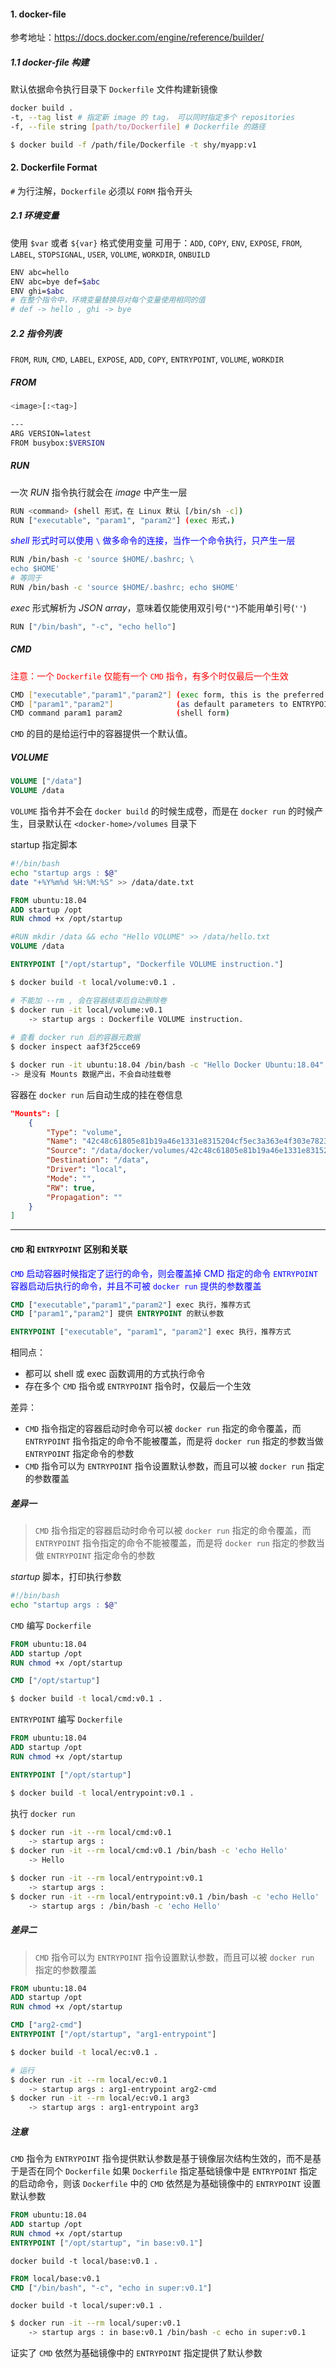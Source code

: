 #### 1. docker-file

参考地址：https://docs.docker.com/engine/reference/builder/

##### 1.1 docker-file 构建

默认依据命令执行目录下  `Dockerfile` 文件构建新镜像

```bash
docker build .
-t, --tag list # 指定新 image 的 tag， 可以同时指定多个 repositories
-f, --file string [path/to/Dockerfile] # Dockerfile 的路径

$ docker build -f /path/file/Dockerfile -t shy/myapp:v1
```

#### 2. Dockerfile Format

`#` 为行注解，`Dockerfile` 必须以 `FORM` 指令开头

##### 2.1 环境变量

使用 `$var` 或者 `${var}` 格式使用变量
可用于：`ADD`, `COPY`, `ENV`, `EXPOSE`, `FROM`, `LABEL`, `STOPSIGNAL`, `USER`, `VOLUME`, `WORKDIR`, `ONBUILD`

```bash
ENV abc=hello
ENV abc=bye def=$abc
ENV ghi=$abc
# 在整个指令中，环境变量替换将对每个变量使用相同的值
# def -> hello , ghi -> bye
```

##### 2.2 指令列表

`FROM`, `RUN`, `CMD`, `LABEL`, `EXPOSE`, `ADD`, `COPY`, `ENTRYPOINT`, `VOLUME`, `WORKDIR`

##### FROM

```bash
<image>[:<tag>]

---
ARG VERSION=latest
FROM busybox:$VERSION
```

##### RUN

一次 *RUN* 指令执行就会在 *image* 中产生一层

```bash
RUN <command> (shell 形式，在 Linux 默认 [/bin/sh -c])
RUN ["executable", "param1", "param2"] (exec 形式，)
```

<font color="blue">*shell* 形式时可以使用 `\` 做多命令的连接，当作一个命令执行，只产生一层</font>

```bash
RUN /bin/bash -c 'source $HOME/.bashrc; \
echo $HOME'
# 等同于
RUN /bin/bash -c 'source $HOME/.bashrc; echo $HOME'
```

*exec* 形式解析为 *JSON array*，意味着仅能使用双引号(`""`)不能用单引号(`''`)

```bash
RUN ["/bin/bash", "-c", "echo hello"]
```

##### CMD

<font color="red">注意：一个 `Dockerfile` 仅能有一个 `CMD` 指令，有多个时仅最后一个生效</font>

```bash
CMD ["executable","param1","param2"] (exec form, this is the preferred form)
CMD ["param1","param2"] 			 (as default parameters to ENTRYPOINT)
CMD command param1 param2 			 (shell form)
```

`CMD` 的目的是给运行中的容器提供一个默认值。

##### VOLUME

```dockerfile
VOLUME ["/data"]
VOLUME /data
```

`VOLUME` 指令并不会在 `docker build` 的时候生成卷，而是在 `docker run` 的时候产生，目录默认在 `<docker-home>/volumes` 目录下

startup 指定脚本

```bash
#!/bin/bash
echo "startup args : $@"
date "+%Y%m%d %H:%M:%S" >> /data/date.txt
```

```dockerfile
FROM ubuntu:18.04
ADD startup /opt
RUN chmod +x /opt/startup

#RUN mkdir /data && echo "Hello VOLUME" >> /data/hello.txt
VOLUME /data

ENTRYPOINT ["/opt/startup", "Dockerfile VOLUME instruction."]
```

```bash
$ docker build -t local/volume:v0.1 .

# 不能加 --rm , 会在容器结束后自动删除卷
$ docker run -it local/volume:v0.1
	-> startup args : Dockerfile VOLUME instruction.
	
# 查看 docker run 后的容器元数据
$ docker inspect aaf3f25cce69

$ docker run -it ubuntu:18.04 /bin/bash -c "Hello Docker Ubuntu:18.04"
-> 是没有 Mounts 数据产出，不会自动挂载卷
```

容器在 `docker run` 后自动生成的挂在卷信息

```json
"Mounts": [
    {
        "Type": "volume",
        "Name": "42c48c61805e81b19a46e1331e8315204cf5ec3a363e4f303e7823ec0840d4d2",
        "Source": "/data/docker/volumes/42c48c61805e81b19a46e1331e8315204cf5ec3a363e4f303e7823ec0840d4d2/_data",
        "Destination": "/data",
        "Driver": "local",
        "Mode": "",
        "RW": true,
        "Propagation": ""
    }
]
```

---

#### `CMD` 和 `ENTRYPOINT` 区别和关联

<font color="blue">`CMD` 启动容器时候指定了运行的命令，则会覆盖掉 CMD 指定的命令</font>
<font color="blue">`ENTRYPOINT`  容器启动后执行的命令，并且不可被 `docker run` 提供的参数覆盖</font>

```dockerfile
CMD ["executable","param1","param2"] exec 执行，推荐方式
CMD ["param1","param2"] 提供 ENTRYPOINT 的默认参数

ENTRYPOINT ["executable", "param1", "param2"] exec 执行，推荐方式
```

相同点：

- 都可以 shell 或 exec 函数调用的方式执行命令
- 存在多个 `CMD` 指令或 `ENTRYPOINT` 指令时，仅最后一个生效

差异：

- `CMD` 指令指定的容器启动时命令可以被 `docker run` 指定的命令覆盖，而 `ENTRYPOINT` 指令指定的命令不能被覆盖，而是将 `docker run` 指定的参数当做 `ENTRYPOINT` 指定命令的参数
- `CMD` 指令可以为 `ENTRYPOINT` 指令设置默认参数，而且可以被 `docker run` 指定的参数覆盖

##### 差异一

> `CMD` 指令指定的容器启动时命令可以被 `docker run` 指定的命令覆盖，而 `ENTRYPOINT` 指令指定的命令不能被覆盖，而是将 `docker run` 指定的参数当做 `ENTRYPOINT` 指定命令的参数

*startup* 脚本，打印执行参数

```bash
#!/bin/bash
echo "startup args : $@"
```

`CMD` 编写 `Dockerfile`

```dockerfile
FROM ubuntu:18.04
ADD startup /opt
RUN chmod +x /opt/startup

CMD ["/opt/startup"]
```

```bash
$ docker build -t local/cmd:v0.1 .
```

`ENTRYPOINT` 编写 `Dockerfile`

```dockerfile
FROM ubuntu:18.04
ADD startup /opt
RUN chmod +x /opt/startup

ENTRYPOINT ["/opt/startup"]
```

```bash
$ docker build -t local/entrypoint:v0.1 .
```

执行 `docker run`

```bash
$ docker run -it --rm local/cmd:v0.1
	-> startup args :
$ docker run -it --rm local/cmd:v0.1 /bin/bash -c 'echo Hello'
	-> Hello

$ docker run -it --rm local/entrypoint:v0.1
	-> startup args :
$ docker run -it --rm local/entrypoint:v0.1 /bin/bash -c 'echo Hello'
	-> startup args : /bin/bash -c 'echo Hello'
```

##### 差异二

> `CMD` 指令可以为 `ENTRYPOINT` 指令设置默认参数，而且可以被 `docker run` 指定的参数覆盖

```dockerfile
FROM ubuntu:18.04
ADD startup /opt
RUN chmod +x /opt/startup

CMD ["arg2-cmd"]
ENTRYPOINT ["/opt/startup", "arg1-entrypoint"]
```

```bash
$ docker build -t local/ec:v0.1 .

# 运行
$ docker run -it --rm local/ec:v0.1
	-> startup args : arg1-entrypoint arg2-cmd
$ docker run -it --rm local/ec:v0.1 arg3
	-> startup args : arg1-entrypoint arg3
```

##### 注意

`CMD` 指令为 `ENTRYPOINT` 指令提供默认参数是基于镜像层次结构生效的，而不是基于是否在同个 `Dockerfile` 
如果 `Dockerfile` 指定基础镜像中是 `ENTRYPOINT` 指定的启动命令，则该 `Dockerfile` 中的 `CMD` 依然是为基础镜像中的 `ENTRYPOINT` 设置默认参数

```dockerfile
FROM ubuntu:18.04
ADD startup /opt
RUN chmod +x /opt/startup
ENTRYPOINT ["/opt/startup", "in base:v0.1"]
```

`docker build -t local/base:v0.1 .`

```dockerfile
FROM local/base:v0.1
CMD ["/bin/bash", "-c", "echo in super:v0.1"]
```

`docker build -t local/super:v0.1 .`

```bash
$ docker run -it --rm local/super:v0.1
	-> startup args : in base:v0.1 /bin/bash -c echo in super:v0.1
```

证实了 `CMD` 依然为基础镜像中的 `ENTRYPOINT` 指定提供了默认参数

